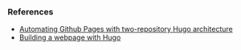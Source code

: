 
### References

- [Automating Github Pages with two-repository Hugo architecture](https://medium.com/@asishrs/automate-your-github-pages-deployment-using-hugo-and-actions-518b959a51f9)
- [Building a webpage with Hugo](https://levelup.gitconnected.com/build-a-personal-website-with-github-pages-and-hugo-6c68592204c7)
